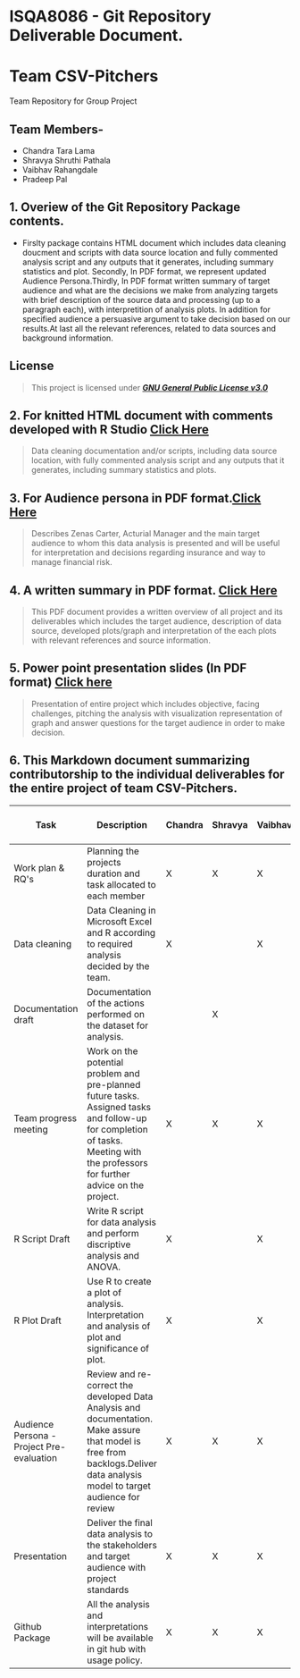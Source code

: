 # ISQA8086 - Git Repository Deliverable Document.

# Team CSV-Pitchers
Team Repository for Group Project
## **Team Members-**
* Chandra Tara Lama
* Shravya Shruthi Pathala
* Vaibhav Rahangdale
* Pradeep Pal

## 1. Overiew of the Git Repository Package contents.
* Firslty package contains HTML document which includes data cleaning doucment and scripts with data source location and fully commented    analysis script and any outputs that it generates, including summary statistics and plot. Secondly, In PDF format, we represent updated Audience Persona.Thirdly, In PDF format written summary of target audience and what are the decisions we make from analyzing targets 
with brief description of the source data and processing (up to a paragraph each), with interpretition of analysis plots. In addition for specified audience a persuasive argument to take decision based on our results.At last all the relevant references, related to data sources and background information.

## License
>This project is licensed under  [**_GNU General Public License v3.0_**](https://github.com/vrahangdale/Team-7/blob/master/LICENSE)

## 2. For knitted HTML document with comments developed with R Studio       [Click Here](https://github.com/vrahangdale/ISQA_8086-TeamProject/blob/master/Deliverables/Git%20Package/CSVPitchers_FinalDocument.html)
> Data cleaning documentation and/or scripts, including data source location, with fully commented analysis script and any outputs that it generates, including summary statistics and plots.

## 3. For Audience persona in PDF format.[Click Here](https://github.com/vrahangdale/ISQA_8086-TeamProject/blob/master/Deliverables/AudiencePersona/csv_pitchers.pdf)
> Describes Zenas Carter, Acturial Manager and the main target audience to whom this data analysis is presented and will be useful for interpretation and decisions regarding insurance and way to manage financial risk.

## 4. A written summary in PDF format. [Click Here](https://github.com/vrahangdale/ISQA_8086-TeamProject/blob/master/Deliverables/Git%20Package/CSVPitchers_GitPackage_Summary.pdf)
> This PDF document provides a written overview of all project and its deliverables which includes the target audience, description of data source, developed plots/graph and interpretation of the each plots with relevant references and source information.
      
## 5. Power point presentation slides (In PDF format) [Click here](https://github.com/vrahangdale/ISQA_8086-TeamProject/blob/master/Deliverables/Git%20Package/CSVPitchersFinalPresentation.pdf)
> Presentation of entire project which includes objective, facing challenges, pitching the analysis with visualization representation of graph and answer questions for the target audience in order to make decision.

## 6. This Markdown document summarizing contributorship to the individual deliverables for the entire project of team CSV-Pitchers. 

| Task                                      | Description                                                                                                                                                                       | Chandra | Shravya | Vaibhav | Pradeep | Task Week Number |
|-------------------------------------------|-----------------------------------------------------------------------------------------------------------------------------------------------------------------------------------|---------|---------|---------|---------|------------------|
| Work plan & RQ's                          | Planning the projects duration and task allocated to each member                                                                                                                  | X       | X       | X       | X       | Week 5           |
| Data cleaning                             | Data Cleaning in Microsoft Excel and R according to required analysis decided by the team.                                                                                        | X       |         | X       | X       | Week 9           |
| Documentation draft                       | Documentation of the actions performed on the dataset for analysis.                                                                                                               |         | X       |         |          | Week 9           |
| Team progress meeting                     | Work on the potential problem and pre-planned future tasks. Assigned tasks and follow-up for completion of tasks. Meeting with the professors for further advice on the project.  | X       | X       |     X   |     X    | Week 5           |
| R Script Draft                            | Write R script for data analysis and perform discriptive analysis and ANOVA.                                                                                                      | X       |        |   X     | X       | Week 11          |
| R Plot Draft                              | Use R to create a plot of analysis. Interpretation and analysis of plot and significance of plot.                                                                                 | X       |         | X       | X       | Week 12          |
| Audience Persona - Project Pre-evaluation | Review and re-correct the developed Data Analysis and documentation. Make assure that model is free from backlogs.Deliver data analysis model to target audience for review       | X       | X       | X       | X       | Week 14          |
| Presentation                              | Deliver the final data analysis to the stakeholders and target audience with project standards                                                                                    | X       | X       | X       | X       | Week 15          |
| Github Package                            | All the analysis and interpretations will be available in git hub with usage policy.                                                                                              | X       | X       | X       | X       | Week 15          |



